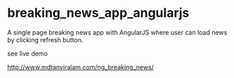# breaking_news_app_angularjs


A single page breaking news app with AngularJS where user can load news by clicking refresh button.

see live demo

http://www.mdtanviralam.com/ng_breaking_news/
